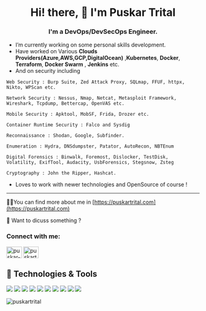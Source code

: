 <h1 align="center">Hi! there, 👋 I'm <strong> Puskar Trital</strong></h1>

<h3 align="center">I'm a <b>DevOps/DevSecOps Engineer.</b></h3>


* I’m currently working on some personal skills development.                
* Have worked on Various __Clouds Providers(Azure,AWS,GCP,DigitalOcean)__ ,__Kubernetes__, __Docker__, __Terraform__, __Docker Swarm__ , __Jenkins__  etc.
* And on security including 
```
Web Security : Burp Suite, Zed Attack Proxy, SQLmap, FFUF, httpx, Nikto, WPScan etc.

Network Security : Nessus, Nmap, Netcat, Metasploit Framework, Wireshark, Tcpdump, Bettercap, OpenVAS etc.

Mobile Security : Apktool, MobSF, Frida, Drozer etc.

Container Runtime Security : Falco and Sysdig

Reconnaissance : Shodan, Google, Subfinder.

Enumeration : Hydra, DNSdumpster, Patator, AutoRecon, NBTEnum

Digital Forensics : Binwalk, Foremost, Dislocker, TestDisk, Volatility, ExifTool, Audacity, UsbForensics, Stegsnow, Zsteg

Cryptography : John the Ripper, Hashcat.
```

* Loves to work with newer technologies and OpenSource of course !
 
<hr/>

👨‍💻You can find more about me in  [https://puskartrital.com](https://puskartrital.com)  

💬 Want to dicuss something ?

<p align="left">
<h3 align="left">Connect with me:</h3>
<a href="https://www.linkedin.com/in/puskar-trital-35335a13a/" target="blank"><img align="center" src="https://cdn.jsdelivr.net/npm/simple-icons@3.0.1/icons/linkedin.svg" alt="puskar-trital-35335a13a" height="30" width="40" /></a>
<a href="https://twitter.com/tritalpuskar" target="blank"><img align="center" src="https://cdn.jsdelivr.net/npm/simple-icons@3.0.1/icons/twitter.svg" alt="puskartrital-twitter" height="30" width="40" /></a>
</p>


## 🔧 Technologies & Tools

![](https://img.shields.io/badge/OS-Linux-informational?style=flat&logo=linux&logoColor=white&color=0abf53)
![](https://img.shields.io/badge/Editor-VS_Code-informational?style=flat&logo=visual-studio-code&logoColor=white&color=0abf53)
![](https://img.shields.io/badge/Shell-Bash-informational?style=flat&logo=gnu-bash&logoColor=white&color=0abf53)
![](https://img.shields.io/badge/Tools-Docker-informational?style=flat&logo=docker&logoColor=white&color=0abf53)
![](https://img.shields.io/badge/Tools-Docker_Swarm-informational?style=flat&logo=docker&logoColor=white&color=0abf53)
![](https://img.shields.io/badge/Tools-Kubernetes-informational?style=flat&logo=kubernetes&logoColor=white&color=0abf53)
![](https://img.shields.io/badge/cloud-aws-0abf53)
![](https://img.shields.io/badge/cloud-gcp-0abf53)
![](https://img.shields.io/badge/cloud-azure-0abf53)
![](https://img.shields.io/badge/cloud-digitalocean-0abf53)



<p><img src="https://github-readme-stats.vercel.app/api/top-langs/?username=puskartrital&layout=compact" alt="puskartrital" /></p>

